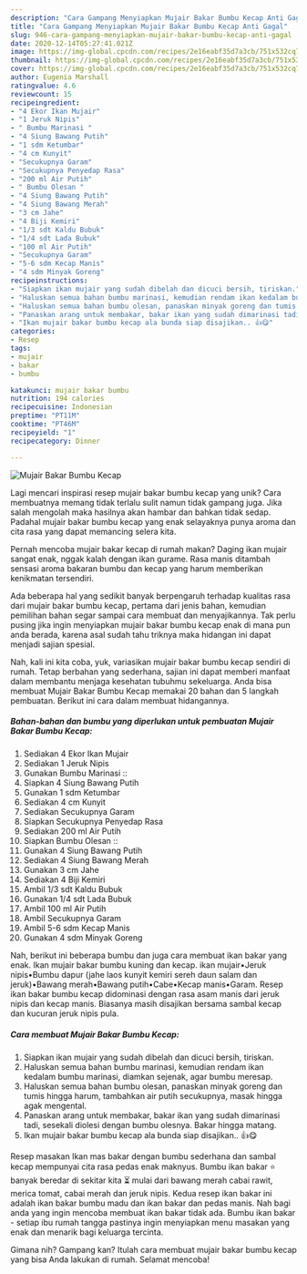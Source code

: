 ```yaml
---
description: "Cara Gampang Menyiapkan Mujair Bakar Bumbu Kecap Anti Gagal"
title: "Cara Gampang Menyiapkan Mujair Bakar Bumbu Kecap Anti Gagal"
slug: 946-cara-gampang-menyiapkan-mujair-bakar-bumbu-kecap-anti-gagal
date: 2020-12-14T05:27:41.021Z
image: https://img-global.cpcdn.com/recipes/2e16eabf35d7a3cb/751x532cq70/mujair-bakar-bumbu-kecap-foto-resep-utama.jpg
thumbnail: https://img-global.cpcdn.com/recipes/2e16eabf35d7a3cb/751x532cq70/mujair-bakar-bumbu-kecap-foto-resep-utama.jpg
cover: https://img-global.cpcdn.com/recipes/2e16eabf35d7a3cb/751x532cq70/mujair-bakar-bumbu-kecap-foto-resep-utama.jpg
author: Eugenia Marshall
ratingvalue: 4.6
reviewcount: 15
recipeingredient:
- "4 Ekor Ikan Mujair"
- "1 Jeruk Nipis"
- " Bumbu Marinasi "
- "4 Siung Bawang Putih"
- "1 sdm Ketumbar"
- "4 cm Kunyit"
- "Secukupnya Garam"
- "Secukupnya Penyedap Rasa"
- "200 ml Air Putih"
- " Bumbu Olesan "
- "4 Siung Bawang Putih"
- "4 Siung Bawang Merah"
- "3 cm Jahe"
- "4 Biji Kemiri"
- "1/3 sdt Kaldu Bubuk"
- "1/4 sdt Lada Bubuk"
- "100 ml Air Putih"
- "Secukupnya Garam"
- "5-6 sdm Kecap Manis"
- "4 sdm Minyak Goreng"
recipeinstructions:
- "Siapkan ikan mujair yang sudah dibelah dan dicuci bersih, tiriskan."
- "Haluskan semua bahan bumbu marinasi, kemudian rendam ikan kedalam bumbu marinasi, diamkan sejenak, agar bumbu meresap."
- "Haluskan semua bahan bumbu olesan, panaskan minyak goreng dan tumis hingga harum, tambahkan air putih secukupnya, masak hingga agak mengental."
- "Panaskan arang untuk membakar, bakar ikan yang sudah dimarinasi tadi, sesekali diolesi dengan bumbu olesnya. Bakar hingga matang."
- "Ikan mujair bakar bumbu kecap ala bunda siap disajikan.. 👍😋"
categories:
- Resep
tags:
- mujair
- bakar
- bumbu

katakunci: mujair bakar bumbu 
nutrition: 194 calories
recipecuisine: Indonesian
preptime: "PT11M"
cooktime: "PT46M"
recipeyield: "1"
recipecategory: Dinner

---
```



![Mujair Bakar Bumbu Kecap](https://img-global.cpcdn.com/recipes/2e16eabf35d7a3cb/751x532cq70/mujair-bakar-bumbu-kecap-foto-resep-utama.jpg)

Lagi mencari inspirasi resep mujair bakar bumbu kecap yang unik? Cara membuatnya memang tidak terlalu sulit namun tidak gampang juga. Jika salah mengolah maka hasilnya akan hambar dan bahkan tidak sedap. Padahal mujair bakar bumbu kecap yang enak selayaknya punya aroma dan cita rasa yang dapat memancing selera kita.

Pernah mencoba mujair bakar kecap di rumah makan? Daging ikan mujair sangat enak, nggak kalah dengan ikan gurame. Rasa manis ditambah sensasi aroma bakaran bumbu dan kecap yang harum memberikan kenikmatan tersendiri.

Ada beberapa hal yang sedikit banyak berpengaruh terhadap kualitas rasa dari mujair bakar bumbu kecap, pertama dari jenis bahan, kemudian pemilihan bahan segar sampai cara membuat dan menyajikannya. Tak perlu pusing jika ingin menyiapkan mujair bakar bumbu kecap enak di mana pun anda berada, karena asal sudah tahu triknya maka hidangan ini dapat menjadi sajian spesial.


Nah, kali ini kita coba, yuk, variasikan mujair bakar bumbu kecap sendiri di rumah. Tetap berbahan yang sederhana, sajian ini dapat memberi manfaat dalam membantu menjaga kesehatan tubuhmu sekeluarga. Anda bisa membuat Mujair Bakar Bumbu Kecap memakai 20 bahan dan 5 langkah pembuatan. Berikut ini cara dalam membuat hidangannya.

<!--inarticleads1-->

##### Bahan-bahan dan bumbu yang diperlukan untuk pembuatan Mujair Bakar Bumbu Kecap:

1. Sediakan 4 Ekor Ikan Mujair
1. Sediakan 1 Jeruk Nipis
1. Gunakan  Bumbu Marinasi ::
1. Siapkan 4 Siung Bawang Putih
1. Gunakan 1 sdm Ketumbar
1. Sediakan 4 cm Kunyit
1. Sediakan Secukupnya Garam
1. Siapkan Secukupnya Penyedap Rasa
1. Sediakan 200 ml Air Putih
1. Siapkan  Bumbu Olesan ::
1. Gunakan 4 Siung Bawang Putih
1. Sediakan 4 Siung Bawang Merah
1. Gunakan 3 cm Jahe
1. Sediakan 4 Biji Kemiri
1. Ambil 1/3 sdt Kaldu Bubuk
1. Gunakan 1/4 sdt Lada Bubuk
1. Ambil 100 ml Air Putih
1. Ambil Secukupnya Garam
1. Ambil 5-6 sdm Kecap Manis
1. Gunakan 4 sdm Minyak Goreng


Nah, berikut ini beberapa bumbu dan juga cara membuat ikan bakar yang enak. Ikan mujair bakar bumbu kuning dan kecap. ikan mujair•Jeruk nipis•Bumbu dapur (jahe laos kunyit kemiri sereh daun salam dan jeruk)•Bawang merah•Bawang putih•Cabe•Kecap manis•Garam. Resep ikan bakar bumbu kecap didominasi dengan rasa asam manis dari jeruk nipis dan kecap manis. Biasanya masih disajikan bersama sambal kecap dan kucuran jeruk nipis pula. 

<!--inarticleads2-->

##### Cara membuat Mujair Bakar Bumbu Kecap:

1. Siapkan ikan mujair yang sudah dibelah dan dicuci bersih, tiriskan.
1. Haluskan semua bahan bumbu marinasi, kemudian rendam ikan kedalam bumbu marinasi, diamkan sejenak, agar bumbu meresap.
1. Haluskan semua bahan bumbu olesan, panaskan minyak goreng dan tumis hingga harum, tambahkan air putih secukupnya, masak hingga agak mengental.
1. Panaskan arang untuk membakar, bakar ikan yang sudah dimarinasi tadi, sesekali diolesi dengan bumbu olesnya. Bakar hingga matang.
1. Ikan mujair bakar bumbu kecap ala bunda siap disajikan.. 👍😋


Resep masakan Ikan mas bakar dengan bumbu sederhana dan sambal kecap mempunyai cita rasa pedas enak maknyus. Bumbu ikan bakar ⭐ banyak beredar di sekitar kita ⏳ mulai dari bawang merah cabai rawit, merica tomat, cabai merah dan jeruk nipis. Kedua resep ikan bakar ini adalah ikan bakar bumbu madu dan ikan bakar dan pedas manis. Nah bagi anda yang ingin mencoba membuat ikan bakar tidak ada. Bumbu ikan bakar - setiap ibu rumah tangga pastinya ingin menyiapkan menu masakan yang enak dan menarik bagi keluarga tercinta. 

Gimana nih? Gampang kan? Itulah cara membuat mujair bakar bumbu kecap yang bisa Anda lakukan di rumah. Selamat mencoba!
